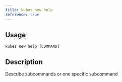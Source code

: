 ```yaml
---
title: kubes new help
reference: true
---
```


## Usage

    kubes new help [COMMAND]

## Description

Describe subcommands or one specific subcommand



